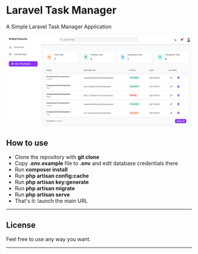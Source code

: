 # Laravel Task Manager

A Simple Laravel Task Manager Application

![Task Manager Dashboard](https://github.com/MuhammadBilal789/laravel-task-manager/blob/master/public/screenshot/dashboard.png)

## How to use

-   Clone the repository with **git clone**
-   Copy **.env.example** file to **.env** and edit database credentials there
-   Run **composer install**
-   Run **php artisan config:cache**
-   Run **php artisan key:generate**
-   Run **php artisan migrate**
-   Run **php artisan serve**
-   That's it: launch the main URL

---

## License

Feel free to use any way you want.

---
